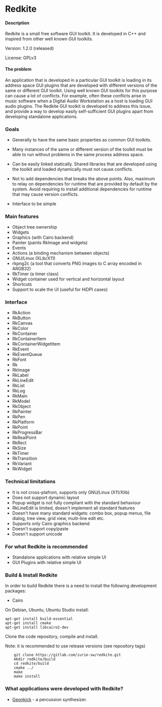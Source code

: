 # Redkite

#### Description

Redkite is a small free software GUI toolkit.
It is developed in C++ and inspired from other
well known GUI toolkits.

Version: 1.2.0 (released)

License: GPLv3

#### The problem

An application that is developed in a particular GUI toolkit is loading
in its address space GUI plugins that are developed with different versions
of the same or different GUI toolkit. Using well known GUI toolkits for this
purpose can cause a lot of conflicts. For example, often these conflicts arise
in music software when a Digital Audio Workstation as a host is loading GUI
audio plugins. The Redkite GUI toolkit is developed to address
this issue, and provide a way to develop easily self-sufficient
GUI plugins apart from developing standalone applications.

### Goals

 * Generally to have the same basic properties as common GUI toolkits.

 * Many instances of the same or different version of the toolkit must be able
   to run without problems in the same process address space.

 * Can be easily linked statically. Shared libraries that are developed
   using the toolkit and loaded dynamically must not cause conflicts.

 * Not to add dependencies that breaks the above points. Also, maximum
   to relay on dependencies for runtime that are provided by default
   by the system. Avoid requiring to install additional dependencies
   for runtime that may cause version conflicts.

 * Interface to be simple

### Main features

* Object tree ownership
* Widgets
* Graphics (with Cairo backend)
* Painter (paints RkImage and widgets)
* Events
* Actions (a binding mechanism between objects)
* GNU/Linux (XLib/X11)
* rkpng2c (a tool that converts PNG images to C array encoded in ARGB32)
* RkTimer (a timer class)
* Widget container used for vertical and horizontal layout
* Shortcuts
* Support to scale the UI (useful for HiDPI cases)

### Interface

* RkAction
* RkButton
* RkCanvas
* RkColor
* RkContainer
* RkContainerItem
* RkContainerWidgetItem
* RkEvent
* RkEventQueue
* RkFont
* Rk
* RkImage
* RkLabel
* RkLineEdit
* RkList
* RkLog
* RkMain
* RkModel
* RkObject
* RkPainter
* RkPen
* RkPlatform
* RkPoint
* RkProgressBar
* RkRealPoint
* RkRect
* RkSize
* RkTimer
* RkTransition
* RkVariant
* RkWidget

### Technical limitations

* It is not cross-plafrom, supports only GNU/Linux (X11/Xlib)
* Does not support dynamic layout
* Popup widget is not fully compliant with the standard behaviour
* RkLineEdit is limited, doesn't implement all standard features
* Doesn't have many standard widgets:
     combo box, popup menus, file dialog,
     tree view, grid view, multi-line edit etc.
* Supports only Cairo graphics backend
* Doesn't support copy/paste
* Doesn't support unicode

### For what Redkite is recommended

* Standalone applications with relative simple UI
* GUI Plugins with relative simple UI

### Build & Install Redkite

In order to build Redkite there is a need to install the following development packages:

* Cairo

On Debian, Ubuntu, Ubuntu Studio install:

    apt-get install build-essential
    apt-get install cmake
    apt-get install libcairo2-dev

Clone the code repository, compile and install.

Note: it is recommended to use release versions (see repository tags)

        git clone https://gitlab.com/iurie-sw/redkite.git
        mkdir redkite/build
        cd redkite/build
        cmake ../
        make
        make install

### What applications were developed with Redkite?

* [Geonkick](https://gitlab.com/iurie-sw/geonkick) - a percussion synthesizer.
